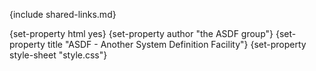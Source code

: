 {include shared-links.md}

{set-property html yes}
{set-property author "the ASDF group"}
{set-property title "ASDF - Another System Definition Facility"}
{set-property style-sheet "style.css"}

  [user-guide]: user-guide.html
  [tutorial]: user-guide.html
  [manual]: manual.html
  [Overview]: overview.html
  [copyright]: copyright.html
  [contributors]: contributors.html
  [sys-guide]: manual.html
  [getting-started]: getting-started.html
  [FAQ]: faq.html
  [tests]: test-results.html
  
 [asdf-devel]: http://common-lisp.net/cgi-bin/mailman/listinfo/asdf-devel
 [asdf-announce]: http://common-lisp.net/cgi-bin/mailman/listinfo/asdf-announce

 [asdf-home]: http://common-lisp.net/project/asdf/
 [asdf.lisp]: http://common-lisp.net/project/asdf/asdf.lisp
 [tarball]: http://common-lisp.net/project/asdf/asdf.tar.gz
 
 [kmp-large]: http://www.nhplace.com/kent/Papers/Large-Systems.html
 
 [hs-require]: http://www.lispworks.com/documentation/HyperSpec/Body/f_provid.htm#require
 [hs-standard-output]: http://www.lispworks.com/documentation/HyperSpec/Body/v_debug_.htm#STstandard-outputST